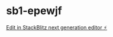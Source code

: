 # sb1-epewjf

[Edit in StackBlitz next generation editor ⚡️](https://stackblitz.com/~/github.com/ubix08/sb1-epewjf)